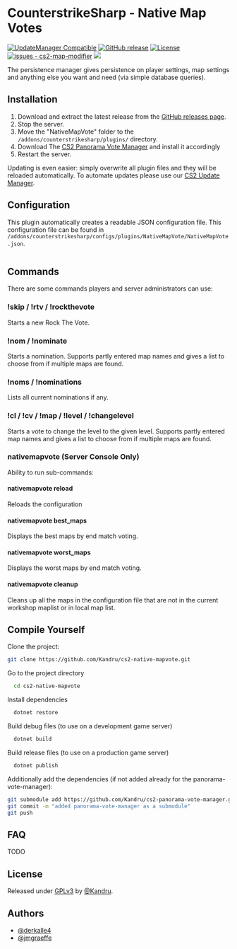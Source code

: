 # CounterstrikeSharp - Native Map Votes

[![UpdateManager Compatible](https://img.shields.io/badge/CS2-UpdateManager-darkgreen)](https://github.com/Kandru/cs2-update-manager/)
[![GitHub release](https://img.shields.io/github/release/Kandru/cs2-native-mapvote?include_prereleases=&sort=semver&color=blue)](https://github.com/Kandru/cs2-native-mapvote/releases/)
[![License](https://img.shields.io/badge/License-GPLv3-blue)](#license)
[![issues - cs2-map-modifier](https://img.shields.io/github/issues/Kandru/cs2-native-mapvote)](https://github.com/Kandru/cs2-native-mapvote/issues)
[![](https://www.paypalobjects.com/en_US/i/btn/btn_donateCC_LG.gif)](https://www.paypal.com/donate/?hosted_button_id=C2AVYKGVP9TRG)

The persistence manager gives persistence on player settings, map settings and anything else you want and need (via simple database queries).

## Installation

1. Download and extract the latest release from the [GitHub releases page](https://github.com/Kandru/cs2-native-mapvote/releases/).
2. Stop the server.
3. Move the "NativeMapVote" folder to the `/addons/counterstrikesharp/plugins/` directory.
4. Download The [CS2 Panorama Vote Manager](https://github.com/Kandru/cs2-panorama-vote-manager) and install it accordingly
5. Restart the server.

Updating is even easier: simply overwrite all plugin files and they will be reloaded automatically. To automate updates please use our [CS2 Update Manager](https://github.com/Kandru/cs2-update-manager/).


## Configuration

This plugin automatically creates a readable JSON configuration file. This configuration file can be found in `/addons/counterstrikesharp/configs/plugins/NativeMapVote/NativeMapVote.json`.

```json

```

## Commands

There are some commands players and server administrators can use:

### !skip / !rtv / !rockthevote

Starts a new Rock The Vote.

### !nom / !nominate <mapname>

Starts a nomination. Supports partly entered map names and gives a list to choose from if multiple maps are found.

### !noms / !nominations

Lists all current nominations if any.

### !cl / !cv / !map / !level / !changelevel <mapname>

Starts a vote to change the level to the given level. Supports partly entered map names and gives a list to choose from if multiple maps are found.

### nativemapvote (Server Console Only)

Ability to run sub-commands:

#### nativemapvote reload

Reloads the configuration

#### nativemapvote best_maps

Displays the best maps by end match voting.

#### nativemapvote worst_maps

Displays the worst maps by end match voting.

#### nativemapvote cleanup

Cleans up all the maps in the configuration file that are not in the current workshop maplist or in local map list.

## Compile Yourself

Clone the project:

```bash
git clone https://github.com/Kandru/cs2-native-mapvote.git
```

Go to the project directory

```bash
  cd cs2-native-mapvote
```

Install dependencies

```bash
  dotnet restore
```

Build debug files (to use on a development game server)

```bash
  dotnet build
```

Build release files (to use on a production game server)

```bash
  dotnet publish
```

Additionally add the dependencies (if not added already for the panorama-vote-manager):

```bash
git submodule add https://github.com/Kandru/cs2-panorama-vote-manager.git
git commit -m "added panorama-vote-manager as a submodule"
git push
```

## FAQ

TODO

## License

Released under [GPLv3](/LICENSE) by [@Kandru](https://github.com/Kandru).

## Authors

- [@derkalle4](https://www.github.com/derkalle4)
- [@jmgraeffe](https://www.github.com/jmgraeffe)
